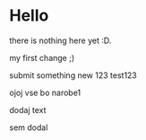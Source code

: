 # Hello

there is nothing here yet :D.

my first change ;)

submit something new
123 test123

ojoj vse bo narobe1

dodaj text

sem dodal

